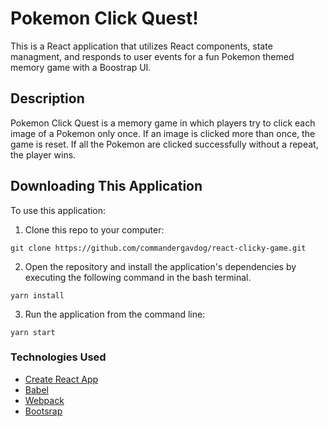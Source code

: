 # Pokemon Click Quest!
This is a React application that utilizes React components, state managment, and responds to user events for a fun Pokemon themed memory game with a Boostrap UI.

## Description
Pokemon Click Quest is a memory game in which players try to click each image of a Pokemon only once. If an image is clicked more than once, the game is reset. If all the Pokemon are clicked successfully without a repeat, the player wins.

## Downloading This Application
To use this application:

1. Clone this repo to your computer:
```
git clone https://github.com/commandergavdog/react-clicky-game.git
```

2. Open the repository and install the application's dependencies by executing the following command in the bash terminal.
```
yarn install
```

3. Run the application from the command line:
```
yarn start
```

### Technologies Used
- [Create React App](https://github.com/facebook/create-react-app)
- [Babel](https://babeljs.io/)
- [Webpack](https://webpack.js.org/)
- [Bootsrap](https://getbootstrap.com/)

